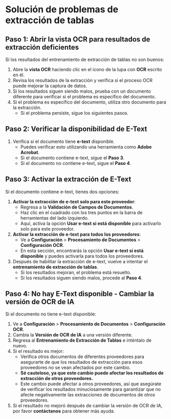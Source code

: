 # Solución de problemas de extracción de tablas

## **Paso 1: Abrir la vista OCR para resultados de extracción deficientes**

Si los resultados del entrenamiento de extracción de tablas no son buenos:

1. Abre la **vista OCR** haciendo clic en el icono de la lupa con **OCR** escrito en él.
2. Revisa los resultados de la extracción y verifica si el proceso OCR puede mejorar la captura de datos.
3. Si los resultados siguen siendo malos, prueba con un documento diferente para verificar si el problema es específico del documento.
4. Si el problema es específico del documento, utiliza otro documento para la extracción.
   * Si el problema persiste, sigue los siguientes pasos.

## **Paso 2: Verificar la disponibilidad de E-Text**

1. Verifica si el documento tiene **e-text** disponible.
   * Puedes verificar esto utilizando una herramienta como **Adobe Acrobat**.
   * Si el documento contiene e-text, sigue el **Paso 3**.
   * Si el documento no contiene e-text, sigue el **Paso 4**.

## **Paso 3: Activar la extracción de E-Text**

Si el documento contiene e-text, tienes dos opciones:

1. **Activar la extracción de e-text solo para este proveedor**:
   * Regresa a la **Validación de Campos de Documentos**.
   * Haz clic en el cuadrado con los tres puntos en la barra de herramientas del lado izquierdo.
   * Aquí, activa la opción **Usar e-text si está disponible** para activarlo solo para este proveedor.
2. **Activar la extracción de e-text para todos los proveedores**:
   * Ve a **Configuración** > **Procesamiento de Documentos** > **Configuración OCR**.
   * En esta sección, encontrarás la opción **Usar e-text si está disponible** y puedes activarla para todos los proveedores.
3. Después de habilitar la extracción de e-text, vuelve a intentar el **entrenamiento de extracción de tablas**.
   * Si los resultados mejoran, el problema está resuelto.
   * Si los resultados siguen siendo malos, procede al **Paso 4**.

## **Paso 4: No hay E-Text disponible - Cambiar la versión de OCR de IA**

Si el documento no tiene e-text disponible:

1. Ve a **Configuración** > **Procesamiento de Documentos** > **Configuración OCR**.
2. Cambia la **Versión de OCR de IA** a una versión diferente.
3. Regresa al **Entrenamiento de Extracción de Tablas** e inténtalo de nuevo.
4. Si el resultado es mejor:
   * Verifica otros documentos de diferentes proveedores para asegurarte de que los resultados de extracción para esos proveedores no se vean afectados por este cambio.
   * **Sé cauteloso, ya que este cambio puede afectar los resultados de extracción de otros proveedores.**
   * Este cambio puede afectar a otros proveedores, así que asegúrate de verificar los resultados minuciosamente para garantizar que no afecte negativamente las extracciones de documentos de otros proveedores.
5. Si el resultado no mejoró después de cambiar la versión de OCR de IA, por favor **contáctanos** para obtener más ayuda.
